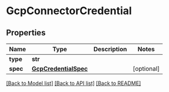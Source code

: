 # GcpConnectorCredential

## Properties
Name | Type | Description | Notes
------------ | ------------- | ------------- | -------------
**type** | **str** |  | 
**spec** | [**GcpCredentialSpec**](GcpCredentialSpec.md) |  | [optional] 

[[Back to Model list]](../README.md#documentation-for-models) [[Back to API list]](../README.md#documentation-for-api-endpoints) [[Back to README]](../README.md)

